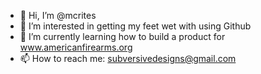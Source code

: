 - 👋 Hi, I’m @mcrites
- 👀 I’m interested in getting my feet wet with using Github
- 🌱 I’m currently learning how to build a product for www.americanfirearms.org
- 📫 How to reach me: subversivedesigns@gmail.com

<!---
mcrites/mcrites is a ✨ special ✨ repository because its `README.md` (this file) appears on your GitHub profile.
You can click the Preview link to take a look at your changes.
--->
